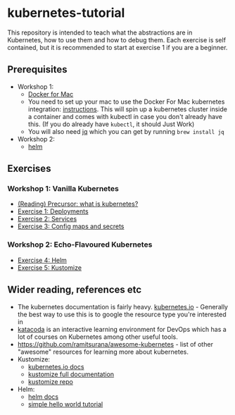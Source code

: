 # kubernetes-tutorial
This repository is intended to teach what the abstractions are in Kubernetes, how to use them and how to debug them. Each exercise is self contained, but it is recommended to start at exercise 1 if you are a beginner.

## Prerequisites
- Workshop 1:
    - [Docker for Mac](https://download.docker.com/mac/stable/Docker.dmg)
    - You need to set up your mac to use the Docker For Mac kubernetes integration: [instructions](https://docs.docker.com/docker-for-mac/#kubernetes). This will spin up a kubernetes cluster inside a container and comes with kubectl in case you don't already have this. (If you do already have `kubectl`, it should Just Work)
    - You will also need [jq](https://stedolan.github.io/jq/) which you can get by running `brew install jq`
- Workshop 2: 
    - [helm](https://helm.sh/docs/intro/install/)

## Exercises
### Workshop 1: Vanilla Kubernetes
- [(Reading) Precursor: what is kubernetes?](docs/kubernetes.md)
- [Exercise 1: Deployments](docs/deployments.md)
- [Exercise 2: Services](docs/services.md)
- [Exercise 3: Config maps and secrets](docs/config.md)

### Workshop 2: Echo-Flavoured Kubernetes
- [Exercise 4: Helm](docs/helm.md)
- [Exercise 5: Kustomize](docs/kustomize.md)

## Wider reading, references etc
- The kubernetes documentation is fairly heavy. [kubernetes.io](https://kubernetes.io) - Generally the best way to use this is to google the resource type you're interested in
- [katacoda](https://katacoda.com) is an interactive learning environment for DevOps which has a lot of courses on Kubernetes among other useful tools.
- https://github.com/ramitsurana/awesome-kubernetes - list of other "awesome" resources for learning more about kubernetes.
- Kustomize:
    - [kubernetes.io docs](https://kubectl.docs.kubernetes.io/pages/examples/kustomize.html)
    - [kustomize full documentation](https://kustomize.io)
    - [kustomize repo](https://github.com/kubernetes-sigs/kustomize/tree/master/docs)
- Helm:
    - [helm docs](https://helm.sh)
    - [simple hello world tutorial](https://medium.com/@pablorsk/kubernetes-helm-node-hello-world-c97d20437abd)